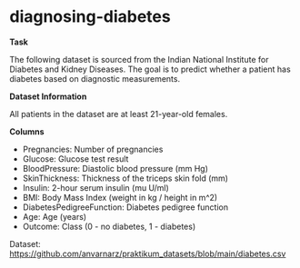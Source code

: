 # diagnosing-diabetes
**Task**

The following dataset is sourced from the Indian National Institute for Diabetes and Kidney Diseases. The goal is to predict whether a patient has diabetes based on diagnostic measurements.

**Dataset Information**

All patients in the dataset are at least 21-year-old females.

**Columns**

- Pregnancies: Number of pregnancies
- Glucose: Glucose test result
- BloodPressure: Diastolic blood pressure (mm Hg)
- SkinThickness: Thickness of the triceps skin fold (mm)
- Insulin: 2-hour serum insulin (mu U/ml)
- BMI: Body Mass Index (weight in kg / height in m^2)
- DiabetesPedigreeFunction: Diabetes pedigree function
- Age: Age (years)
- Outcome: Class (0 - no diabetes, 1 - diabetes)

Dataset: https://github.com/anvarnarz/praktikum_datasets/blob/main/diabetes.csv
